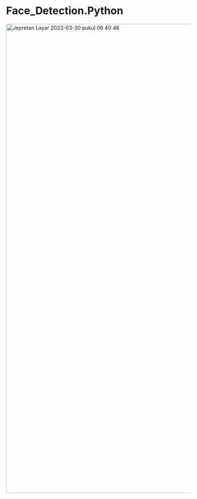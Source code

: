 # Face_Detection.Python
<img width="1280" alt="Jepretan Layar 2023-03-30 pukul 06 40 48" src="https://user-images.githubusercontent.com/91450054/229243172-fcddc78b-c909-40bc-b4c9-d569e4c58991.png">

